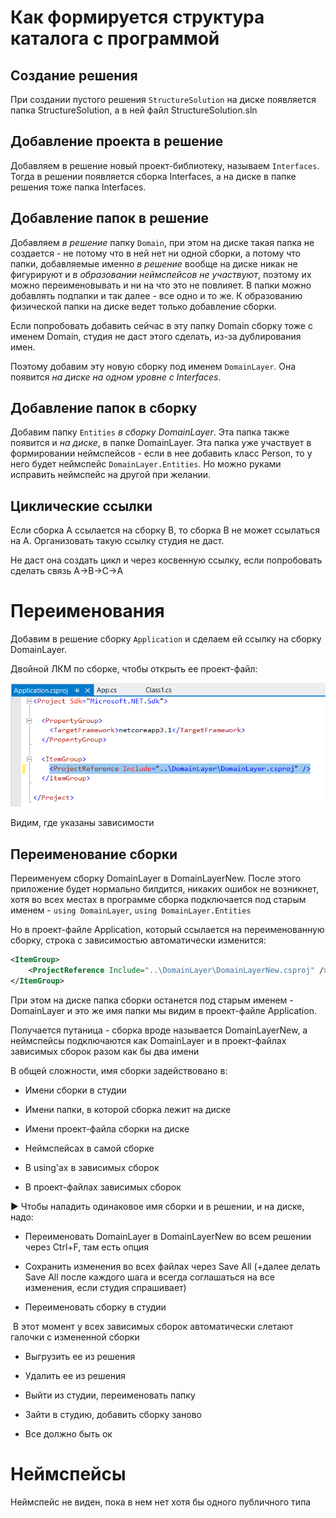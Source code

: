 # Как формируется структура каталога с программой

## Создание решения

При создании пустого решения `StructureSolution` на диске появляется папка StructureSolution, а в ней файл StructureSolution.sln

## Добавление проекта в решение

Добавляем в решение новый проект-библиотеку, называем `Interfaces`. Тогда в решении появляется сборка Interfaces, а на диске в папке решения тоже папка Interfaces.

## Добавление папок в решение

Добавляем *в решение* папку `Domain`, при этом на диске такая папка не создается - не потому что в ней нет ни одной сборки, а потому что папки, добавляемые именно *в решение* вообще на диске никак не фигурируют и *в образовании неймспейсов не участвуют*, поэтому их можно переименовывать и ни на что это не повлияет. В папки можно добавлять подпапки и так далее - все одно и то же. К образованию физической папки на диске ведет только добавление сборки.

Если попробовать добавить сейчас в эту папку Domain сборку тоже с именем Domain, студия не даст этого сделать, из-за дублирования имен.

Поэтому добавим эту новую сборку под именем `DomainLayer`. Она появится *на диске на одном уровне с Interfaces*.

## Добавление папок в сборку

Добавим папку `Entities` *в сборку DomainLayer*. Эта папка также появится и *на диске*, в папке DomainLayer. Эта папка уже участвует в формировании неймспейсов - если в нее добавить класс Person, то у него будет неймспейс `DomainLayer.Entities`. Но можно руками исправить неймспейс на другой при желании.

## Циклические ссылки

Если сборка A ссылается на сборку B, то сборка B не может ссылаться на A. Организовать такую ссылку студия не даст.

Не даст она создать цикл и через косвенную ссылку, если попробовать сделать связь A→B→C→A



# Переименования

Добавим в решение сборку `Application` и сделаем ей ссылку на сборку DomainLayer.

Двойной ЛКМ по сборке, чтобы открыть ее проект-файл:

<img src="img/image-20200918110608986.png" alt="image-20200918110608986" style="zoom:80%;" />

Видим, где указаны зависимости

## Переименование сборки

Переименуем сборку DomainLayer в DomainLayerNew. После этого приложение будет нормально билдится, никаких ошибок не возникнет, хотя во всех местах в программе сборка подключается под старым именем - `using DomainLayer`, `using DomainLayer.Entities`

Но в проект-файле Application, который ссылается на переименованную сборку, строка с зависимостью автоматически изменится:

```xml
<ItemGroup>
    <ProjectReference Include="..\DomainLayer\DomainLayerNew.csproj" />
</ItemGroup>
```

При этом на диске папка сборки останется под старым именем - DomainLayer и это же имя папки мы видим в проект-файле Application.

Получается путаница - сборка вроде называется DomainLayerNew, а неймспейсы подключаются как DomainLayer и в проект-файлах зависимых сборок разом как бы два имени

В общей сложности, имя сборки задействовано в:

* Имени сборки в студии
* Имени папки, в которой сборка лежит на диске
* Имени проект-файла сборки на диске

* Неймспейсах в самой сборке
* В using'ах в зависимых сборок
* В проект-файлах зависимых сборок

► Чтобы наладить одинаковое имя сборки и в решении, и на диске, надо:

* Переименовать DomainLayer в DomainLayerNew во всем решении через Ctrl+F, там есть опция

* Сохранить изменения во всех файлах через Save All (+далее делать Save All после каждого шага и всегда соглашаться на все изменения, если студия спрашивает)

* Переименовать сборку в студии

​		В этот момент у всех зависимых сборок автоматически слетают галочки с измененной сборки

* Выгрузить ее из решения

* Удалить ее из решения

* Выйти из студии, переименовать папку

* Зайти в студию, добавить сборку заново

* Все должно быть ок



# Неймспейсы

Неймспейс не виден, пока в нем нет хотя бы одного публичного типа